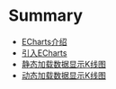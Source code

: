 # Summary

* [ECharts介绍](ECharts介绍.md)
* [引入ECharts](引入echarts.md)
* [静态加载数据显示K线图](静态加载数据显示K线图.md)
* [动态加载数据显示K线图](动态加载数据显示k线图.md)




